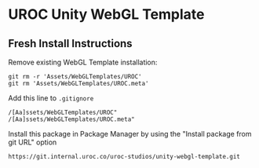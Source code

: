 # UROC Unity WebGL Template

## Fresh Install Instructions
Remove existing WebGL Template installation:
```shell
git rm -r 'Assets/WebGLTemplates/UROC'
git rm 'Assets/WebGLTemplates/UROC.meta'
```

Add this line to `.gitignore`
```gitignore
/[Aa]ssets/WebGLTemplates/UROC"
/[Aa]ssets/WebGLTemplates/UROC.meta"
```

Install this package in Package Manager by using the "Install package from git URL" option

```
https://git.internal.uroc.co/uroc-studios/unity-webgl-template.git
```